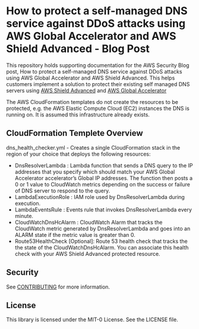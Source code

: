 # How to protect a self-managed DNS service against DDoS attacks using AWS Global Accelerator and AWS Shield Advanced - Blog Post

This repository holds supporting documentation for the AWS Security Blog post, How to protect a self-managed DNS service against DDoS attacks using AWS Global Accelerator and AWS Shield Advanced. This helps customers implement a solution to protect their existing self managed DNS servers using [AWS Shield Advanced](http://aws.amazon.com/shield) and [AWS Global Accelerator](http://aws.amazon.com/global-accelerator)

The AWS CloudFormation templates do not create the resources to be protected, e.g. the AWS Elastic Compute Cloud (EC2) instances the DNS is running on. It is assumed this infrastructure already exists.

## CloudFormation Templete Overview


dns_health_checker.yml - Creates a single CloudFormation stack in the region of your choice that deploys the following resources:
- DnsResolverLambda : Lambda function that sends a DNS query to the IP addresses that you specify which should match your AWS Global Accelerator accelerator’s Global IP addresses. The function then posts a 0 or 1 value to CloudWatch metrics depending on the success or failure of DNS server to respond to the query.
- LambdaExecutionRole : IAM role used by DnsResolverLambda during execution.
- LambdaEventsRule : Events rule that invokes DnsResolverLambda every minute.
- CloudWatchDnsHcAlarm : CloudWatch Alarm that tracks the CloudWatch metric generated by DnsResolverLambda and goes into an ALARM state if the metric value is greater than 0.
- Route53HealthCheck [Optional]: Route 53 health check that tracks the the state of the CloudWatchDnsHcAlarm. You can associate this health check with your AWS Shield Advanced protected resource.

## Security

See [CONTRIBUTING](CONTRIBUTING.md#security-issue-notifications) for more information.

## License

This library is licensed under the MIT-0 License. See the LICENSE file.


